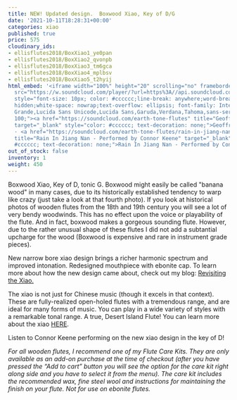 ```yaml
---
title: NEW! Updated design.  Boxwood Xiao, Key of D/G
date: '2021-10-11T18:28:31+00:00'
categories: xiao
published: true
price: 575
cloudinary_ids:
- ellisflutes2018/BoxXiao1_ye0pan
- ellisflutes2018/BoxXiao2_qvonpb
- ellisflutes2018/BoxXiao3_tm6gca
- ellisflutes2018/BoxXiao4_mplbsv
- ellisflutes2018/BoxXiao5_t2hyij
html_embed: '<iframe width="100%" height="20" scrolling="no" frameborder="no" allow="autoplay"
  src="https://w.soundcloud.com/player/?url=https%3A//api.soundcloud.com/tracks/1141899223&color=%23ff5500&inverse=false&auto_play=false&show_user=true"></iframe><div
  style="font-size: 10px; color: #cccccc;line-break: anywhere;word-break: normal;overflow:
  hidden;white-space: nowrap;text-overflow: ellipsis; font-family: Interstate,Lucida
  Grande,Lucida Sans Unicode,Lucida Sans,Garuda,Verdana,Tahoma,sans-serif;font-weight:
  100;"><a href="https://soundcloud.com/earth-tone-flutes" title="Geoffrey Ellis Flutes"
  target="_blank" style="color: #cccccc; text-decoration: none;">Geoffrey Ellis Flutes</a>
  · <a href="https://soundcloud.com/earth-tone-flutes/rain-in-jiang-nan-performed-by-connor-keene"
  title="Rain In Jiang Nan - Performed by Connor Keene" target="_blank" style="color:
  #cccccc; text-decoration: none;">Rain In Jiang Nan - Performed by Connor Keene</a></div>'
out_of_stock: false
inventory: 1
weight: 450
---
```


Boxwood Xiao, Key of D, tonic G.  Boxwood might easily be called "banana wood" in many cases, due to its historically established tendency to warp like crazy (just take a look at that fourth photo).  If you look at historical photos of wooden flutes from the 18th and 19th century you will see a lot of very bendy woodwinds.  This has no effect upon the voice or playability of the flute.  And in fact, boxwood makes a gorgeous sounding flute.  However, due to the rather unusual shape of these flutes I did not add a subtantial upcharge for the wood (Boxwood is expensive and rare in instrument grade pieces).

New narrow bore xiao design brings a richer harmonic spectrum and improved intonation.  Redesigned mouthpiece with ebonite cap.  To learn more about how the new design came about, check out my blog: [Revisiting the Xiao.](https://www.ellisflutes.com/blog/revisiting-the-xiao)

The xiao is not just for Chinese music (though it excels in that context).  These are fully-realized open-holed flutes with a tremendous range, and are ideal for many forms of music.  You can play in a wide variety of styles with a remarkable tonal range.  A true, Desert Island Flute!  You can learn more about the xiao [HERE](https://www.ellisflutes.com/world-flutes/xiao).

Listen to Connor Keene performing on the new xiao design in the key of D!

*For all wooden flutes, I recommend one of my Flute Care Kits. They are only available as an add-on purchase at the time of checkout (after you have pressed the “Add to cart” button you will see the option for the care kit right along side and you have to select it from the menu). The care kit includes the recommended wax, fine steel wool and instructions for maintaining the finish on your flute. Not for use on ebonite flutes.*